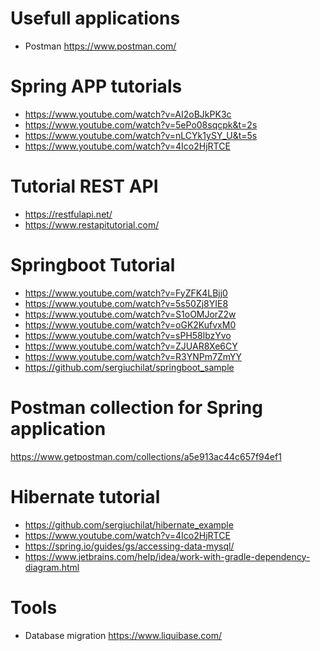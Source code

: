 # Usefull applications
+ Postman https://www.postman.com/


# Spring APP tutorials
+ https://www.youtube.com/watch?v=AI2oBJkPK3c
+ https://www.youtube.com/watch?v=5ePo08sqcpk&t=2s
+ https://www.youtube.com/watch?v=nLCYk1ySY_U&t=5s
+ https://www.youtube.com/watch?v=4Ico2HjRTCE

# Tutorial REST API
+ https://restfulapi.net/
+ https://www.restapitutorial.com/

# Springboot Tutorial
+ https://www.youtube.com/watch?v=FyZFK4LBjj0
+ https://www.youtube.com/watch?v=5s50Zj8YIE8
+ https://www.youtube.com/watch?v=S1oOMJorZ2w
+ https://www.youtube.com/watch?v=oGK2KufvxM0
+ https://www.youtube.com/watch?v=sPH58lbzYvo
+ https://www.youtube.com/watch?v=ZJUAR8Xe6CY
+ https://www.youtube.com/watch?v=R3YNPm7ZmYY
+ https://github.com/sergiuchilat/springboot_sample


# Postman collection for Spring application
https://www.getpostman.com/collections/a5e913ac44c657f94ef1


# Hibernate tutorial
+ https://github.com/sergiuchilat/hibernate_example
+ https://www.youtube.com/watch?v=4Ico2HjRTCE
+ https://spring.io/guides/gs/accessing-data-mysql/
+ https://www.jetbrains.com/help/idea/work-with-gradle-dependency-diagram.html

# Tools
+ Database migration https://www.liquibase.com/
